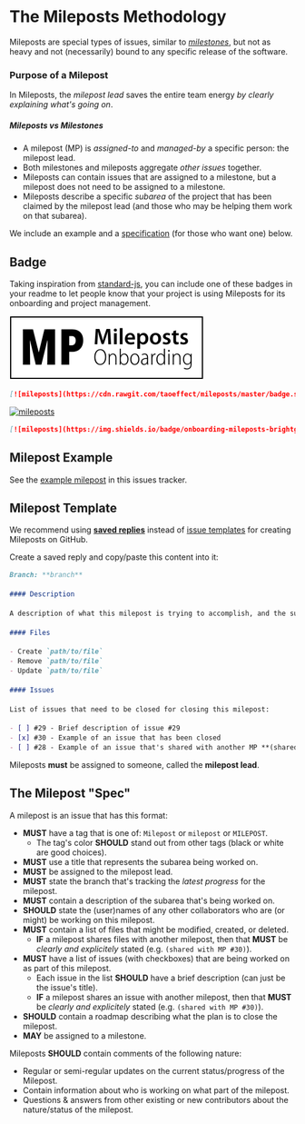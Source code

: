 # The Mileposts Methodology

Mileposts are special types of issues, similar to _[milestones](https://guides.github.com/features/issues/#filtering)_, but not as heavy and not (necessarily) bound to any specific release of the software.

### Purpose of a Milepost

In Mileposts, the _milepost lead_ saves the entire team energy _by clearly explaining what's going on_.

##### _Mileposts_ vs _Milestones_

- A milepost (MP) is _assigned-to_ and _managed-by_ a specific person: the milepost lead.
- Both milestones and mileposts aggregate _other issues_ together.
- Mileposts can contain issues that are assigned to a milestone, but a milepost does not need to be assigned to a milestone.
- Mileposts describe a specific _subarea_ of the project that has been claimed by the milepost lead (and those who may be helping them work on that subarea).

We include an example and a [specification](#the-milepost-spec) (for those who want one) below.

## Badge

Taking inspiration from [standard-js](https://github.com/feross/standard), you can include one of these badges in your readme to
let people know that your project is using Mileposts for its onboarding and project management.

[![mileposts](badge.svg)](https://github.com/taoeffect/mileposts)

```markdown
[![mileposts](https://cdn.rawgit.com/taoeffect/mileposts/master/badge.svg)](https://github.com/taoeffect/mileposts)
```

[![mileposts](https://img.shields.io/badge/onboarding-mileposts-brightgreen.svg)](https://github.com/taoeffect/mileposts)

```markdown
[![mileposts](https://img.shields.io/badge/onboarding-mileposts-brightgreen.svg)](https://github.com/taoeffect/mileposts)
```

## Milepost Example

See the [example milepost](https://github.com/taoeffect/mileposts/issues/1) in this issues tracker.

## Milepost Template

We recommend using **[saved replies](https://help.github.com/articles/creating-a-saved-reply/)** instead of [issue templates](https://github.com/blog/2111-issue-and-pull-request-templates) for creating Mileposts on GitHub.

Create a saved reply and copy/paste this content into it:

```markdown
Branch: **branch**

#### Description

A description of what this milepost is trying to accomplish, and the subarea (of this project) that work on this milepost will restrict itself to. Make sure to include @mentions of all collaborators who are (or may be) involved in this milepost, and what their roles are.

#### Files

- Create `path/to/file`
- Remove `path/to/file`
- Update `path/to/file`

#### Issues

List of issues that need to be closed for closing this milepost:

- [ ] #29 - Brief description of issue #29
- [x] #30 - Example of an issue that has been closed
- [ ] #28 - Example of an issue that's shared with another MP **(shared with MP #50)**
```

Mileposts **must** be assigned to someone, called the **milepost lead**.

## The Milepost "Spec"

A milepost is an issue that has this format:

- **MUST** have a tag that is one of: `Milepost` or `milepost` or `MILEPOST`.
  - The tag's color **SHOULD** stand out from other tags (black or white are good choices).
- **MUST** use a title that represents the subarea being worked on.
- **MUST** be assigned to the milepost lead.
- **MUST** state the branch that's tracking the _latest progress_ for the milepost.
- **MUST** contain a description of the subarea that's being worked on.
- **SHOULD** state the (user)names of any other collaborators who are (or might) be working on this milepost.
- **MUST** contain a list of files that might be modified, created, or deleted.
  - **IF** a milepost shares files with another milepost, then that **MUST** be _clearly and explicitely_ stated (e.g. `(shared with MP #30)`).
- **MUST** have a list of issues (with checkboxes) that are being worked on as part of this milepost.
  - Each issue in the list **SHOULD** have a brief description (can just be the issue's title).
  - **IF** a milepost shares an issue with another milepost, then that **MUST** be _clearly and explicitely_ stated (e.g. `(shared with MP #30)`).
- **SHOULD** contain a roadmap describing what the plan is to close the milepost.
- **MAY** be assigned to a milestone.

Mileposts **SHOULD** contain comments of the following nature:

- Regular or semi-regular updates on the current status/progress of the Milepost.
- Contain information about who is working on what part of the milepost.
- Questions & answers from other existing or new contributors about the nature/status of the milepost.
